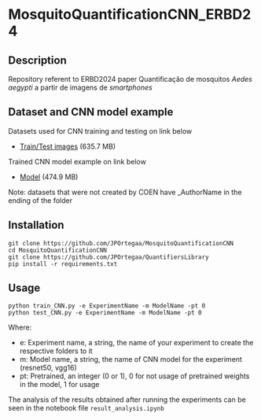 ﻿# MosquitoQuantificationCNN_ERBD24

## Description
Repository referent to ERBD2024 paper Quantificação de mosquitos _Aedes aegypti_ a partir de imagens de _smartphones_

## Dataset and CNN model example
Datasets used for CNN training and testing on link below
* [Train/Test images](https://drive.google.com/file/d/1y5ruGnCb3G9-xhcAeGtTkcL3AT1p-N-d/view?usp=sharing) (635.7 MB)

Trained CNN model example on link below
* [Model](https://drive.google.com/file/d/1EKLwfQE5wG7MPkPSV-4JW_X4cetaLH4l/view?usp=sharing) (474.9 MB)

Note: datasets that were not created by COEN have _AuthorName in the ending of the folder

## Installation
```plaintext
git clone https://github.com/JPOrtegaa/MosquitoQuantificationCNN
cd MosquitoQuantificationCNN
git clone https://github.com/JPOrtegaa/QuantifiersLibrary
pip install -r requirements.txt
```

## Usage
```plaintext
python train_CNN.py -e ExperimentName -m ModelName -pt 0
python test_CNN.py -e ExperimentName -m ModelName -pt 0
```
Where:
* e: Experiment name, a string, the name of your experiment to create the respective folders to it
* m: Model name, a string, the name of CNN model for the experiment (resnet50, vgg16)
* pt: Pretrained, an integer (0 or 1), 0 for not usage of pretrained weights in the model, 1 for usage

The analysis of the results obtained after running the experiments can be seen in the notebook file ```result_analysis.ipynb```

